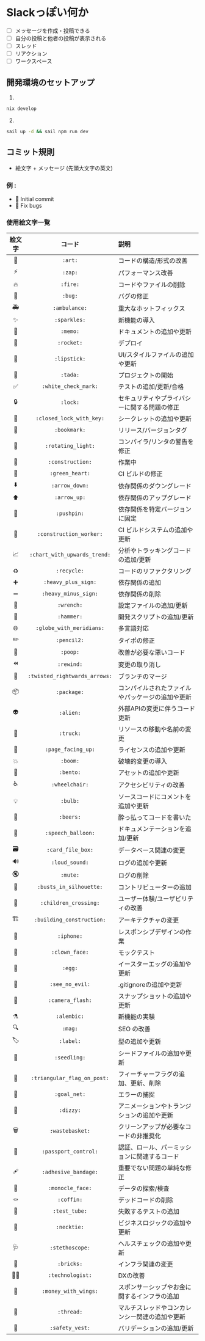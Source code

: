 # Slackっぽい何か
- [ ] メッセージを作成・投稿できる
- [ ] 自分の投稿と他者の投稿が表示される
- [ ] スレッド
- [ ] リアクション
- [ ] ワークスペース

## 開発環境のセットアップ
1. 
```bash
nix develop
```

2. 
```bash
sail up -d && sail npm run dev
```

## コミット規則
- 絵文字 + メッセージ (先頭大文字の英文)

### 例 :
- 🎉 Initial commit
- 🐛 Fix bugs

### 使用絵文字一覧

| 絵文字 | コード | 説明 |
|:---:|:---:|:---|
| 🎨 | `:art:` | コードの構造/形式の改善 |
| ⚡️ | `:zap:` | パフォーマンス改善 |
| 🔥 | `:fire:` | コードやファイルの削除 |
| 🐛 | `:bug:` | バグの修正 |
| 🚑️ | `:ambulance:` | 重大なホットフィックス |
| ✨ | `:sparkles:` | 新機能の導入 |
| 📝 | `:memo:` | ドキュメントの追加や更新 |
| 🚀 | `:rocket:` | デプロイ |
| 💄 | `:lipstick:` | UI/スタイルファイルの追加や更新 |
| 🎉 | `:tada:` | プロジェクトの開始 |
| ✅ | `:white_check_mark:` | テストの追加/更新/合格 |
| 🔒️ | `:lock:` | セキュリティやプライバシーに関する問題の修正 |
| 🔐 | `:closed_lock_with_key:` | シークレットの追加や更新 |
| 🔖 | `:bookmark:` | リリース/バージョンタグ |
| 🚨 | `:rotating_light:` | コンパイラ/リンタの警告を修正 |
| 🚧 | `:construction:` | 作業中 |
| 💚 | `:green_heart:` | CI ビルドの修正 |
| ⬇️ | `:arrow_down:` | 依存関係のダウングレード |
| ⬆️ | `:arrow_up:` | 依存関係のアップグレード |
| 📌 | `:pushpin:` | 依存関係を特定バージョンに固定 |
| 👷 | `:construction_worker:` | CI ビルドシステムの追加や更新 |
| 📈 | `:chart_with_upwards_trend:` | 分析やトラッキングコードの追加/更新 |
| ♻️ | `:recycle:` | コードのリファクタリング |
| ➕ | `:heavy_plus_sign:` | 依存関係の追加 |
| ➖ | `:heavy_minus_sign:` | 依存関係の削除 |
| 🔧 | `:wrench:` | 設定ファイルの追加/更新 |
| 🔨 | `:hammer:` | 開発スクリプトの追加/更新 |
| 🌐 | `:globe_with_meridians:` | 多言語対応 |
| ✏️ | `:pencil2:` | タイポの修正 |
| 💩 | `:poop:` | 改善が必要な悪いコード |
| ⏪️ | `:rewind:` | 変更の取り消し |
| 🔀 | `:twisted_rightwards_arrows:` | ブランチのマージ |
| 📦️ | `:package:` | コンパイルされたファイルやパッケージの追加や更新 |
| 👽️ | `:alien:` | 外部APIの変更に伴うコード更新 |
| 🚚 | `:truck:` | リソースの移動や名前の変更 |
| 📄 | `:page_facing_up:` | ライセンスの追加や更新 |
| 💥 | `:boom:` | 破壊的変更の導入 |
| 🍱 | `:bento:` | アセットの追加や更新 |
| ♿️ | `:wheelchair:` | アクセシビリティの改善 |
| 💡 | `:bulb:` | ソースコードにコメントを追加や更新 |
| 🍻 | `:beers:` | 酔っ払ってコードを書いた |
| 💬 | `:speech_balloon:` | ドキュメンテーションを追加/更新 |
| 🗃️ | `:card_file_box:` | データベース関連の変更 |
| 🔊 | `:loud_sound:` | ログの追加や更新 |
| 🔇 | `:mute:` | ログの削除 |
| 👥 | `:busts_in_silhouette:` | コントリビューターの追加 |
| 🚸 | `:children_crossing:` | ユーザー体験/ユーザビリティの改善 |
| 🏗️ | `:building_construction:` | アーキテクチャの変更 |
| 📱 | `:iphone:` | レスポンシブデザインの作業 |
| 🤡 | `:clown_face:` | モックテスト |
| 🥚 | `:egg:` | イースターエッグの追加や更新 |
| 🙈 | `:see_no_evil:` | .gitignoreの追加や更新 |
| 📸 | `:camera_flash:` | スナップショットの追加や更新 |
| ⚗️ | `:alembic:` | 新機能の実験 |
| 🔍️ | `:mag:` | SEO の改善 |
| 🏷️ | `:label:` | 型の追加や更新 |
| 🌱 | `:seedling:` | シードファイルの追加や更新 |
| 🚩 | `:triangular_flag_on_post:` | フィーチャーフラグの追加、更新、削除 |
| 🥅 | `:goal_net:` | エラーの捕捉 |
| 💫 | `:dizzy:` | アニメーションやトランジションの追加や更新 |
| 🗑️ | `:wastebasket:` | クリーンアップが必要なコードの非推奨化 |
| 🛂 | `:passport_control:` | 認証、ロール、パーミッションに関連するコード |
| 🩹 | `:adhesive_bandage:` | 重要でない問題の単純な修正 |
| 🧐 | `:monocle_face:` | データの探索/検査 |
| ⚰️ | `:coffin:` | デッドコードの削除 |
| 🧪 | `:test_tube:` | 失敗するテストの追加 |
| 👔 | `:necktie:` | ビジネスロジックの追加や更新 |
| 🩺 | `:stethoscope:` | ヘルスチェックの追加や更新 |
| 🧱 | `:bricks:` | インフラ関連の変更 |
| 🧑‍💻 | `:technologist:` | DXの改善 |
| 💸 | `:money_with_wings:` | スポンサーシップやお金に関するインフラの追加 |
| 🧵 | `:thread:` | マルチスレッドやコンカレンシー関連の追加や更新 |
| 🦺 | `:safety_vest:` | バリデーションの追加/更新 |

